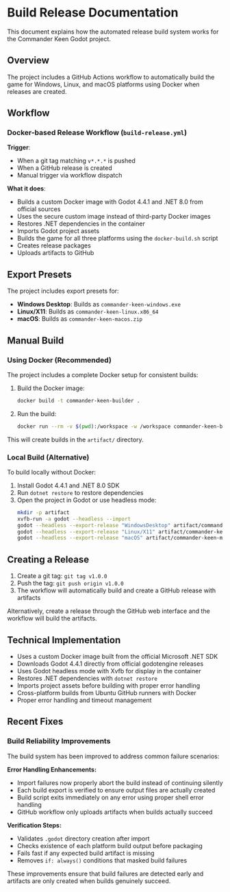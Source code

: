 # Build Release Documentation

This document explains how the automated release build system works for the Commander Keen Godot project.

## Overview

The project includes a GitHub Actions workflow to automatically build the game for Windows, Linux, and macOS platforms using Docker when releases are created.

## Workflow

### Docker-based Release Workflow (`build-release.yml`)

**Trigger**: 
- When a git tag matching `v*.*.*` is pushed
- When a GitHub release is created
- Manual trigger via workflow dispatch

**What it does**:
- Builds a custom Docker image with Godot 4.4.1 and .NET 8.0 from official sources
- Uses the secure custom image instead of third-party Docker images
- Restores .NET dependencies in the container
- Imports Godot project assets
- Builds the game for all three platforms using the `docker-build.sh` script
- Creates release packages
- Uploads artifacts to GitHub

## Export Presets

The project includes export presets for:
- **Windows Desktop**: Builds as `commander-keen-windows.exe`
- **Linux/X11**: Builds as `commander-keen-linux.x86_64`
- **macOS**: Builds as `commander-keen-macos.zip`

## Manual Build

### Using Docker (Recommended)

The project includes a complete Docker setup for consistent builds:

1. Build the Docker image:
   ```bash
   docker build -t commander-keen-builder .
   ```

2. Run the build:
   ```bash
   docker run --rm -v $(pwd):/workspace -w /workspace commander-keen-builder
   ```

This will create builds in the `artifact/` directory.

### Local Build (Alternative)

To build locally without Docker:

1. Install Godot 4.4.1 and .NET 8.0 SDK
2. Run `dotnet restore` to restore dependencies
3. Open the project in Godot or use headless mode:
   ```bash
   mkdir -p artifact
   xvfb-run -a godot --headless --import
   godot --headless --export-release "WindowsDesktop" artifact/commander-keen-windows.exe
   godot --headless --export-release "Linux/X11" artifact/commander-keen-linux.x86_64
   godot --headless --export-release "macOS" artifact/commander-keen-macos.zip
   ```

## Creating a Release

1. Create a git tag: `git tag v1.0.0`
2. Push the tag: `git push origin v1.0.0`
3. The workflow will automatically build and create a GitHub release with artifacts

Alternatively, create a release through the GitHub web interface and the workflow will build the artifacts.

## Technical Implementation

- Uses a custom Docker image built from the official Microsoft .NET SDK
- Downloads Godot 4.4.1 directly from official godotengine releases  
- Uses Godot headless mode with Xvfb for display in the container
- Restores .NET dependencies with `dotnet restore`
- Imports project assets before building with proper error handling
- Cross-platform builds from Ubuntu GitHub runners with Docker
- Proper error handling and timeout management

## Recent Fixes

### Build Reliability Improvements

The build system has been improved to address common failure scenarios:

**Error Handling Enhancements:**
- Import failures now properly abort the build instead of continuing silently
- Each build export is verified to ensure output files are actually created
- Build script exits immediately on any error using proper shell error handling
- GitHub workflow only uploads artifacts when builds actually succeed

**Verification Steps:**
- Validates `.godot` directory creation after import
- Checks existence of each platform build output before packaging
- Fails fast if any expected build artifact is missing
- Removes `if: always()` conditions that masked build failures

These improvements ensure that build failures are detected early and artifacts are only created when builds genuinely succeed.